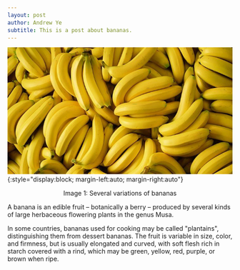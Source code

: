 ```yaml
---
layout: post
author: Andrew Ye
subtitle: This is a post about bananas.
---
```

![image tooltip here](/assets/images/banana.jpg){:style="display:block; margin-left:auto; margin-right:auto"}
<p style="text-align: center;">Image 1: Several variations of bananas</p>

A banana is an edible fruit – botanically a berry – produced by several
kinds of large herbaceous flowering plants in the genus Musa.

In some countries, bananas used for cooking may be called "plantains",
distinguishing them from dessert bananas. The fruit is variable in size,
color, and firmness, but is usually elongated and curved, with soft
flesh rich in starch covered with a rind, which may be green, yellow,
red, purple, or brown when ripe.
